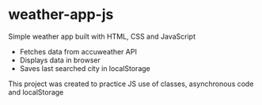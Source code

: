 # weather-app-js

Simple weather app built with HTML, CSS and JavaScript

- Fetches data from accuweather API
- Displays data in browser
- Saves last searched city in localStorage

This project was created to practice JS use of classes, asynchronous code and localStorage
